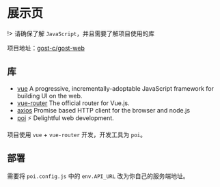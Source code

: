 # 展示页

!> 请确保了解 `JavaScript`，并且需要了解项目使用的库

项目地址：[gost-c/gost-web](https://github.com/gost-c/gost-web)

## 库

- [vue](https://github.com/vuejs/vue) A progressive, incrementally-adoptable JavaScript framework for building UI on the web.
- [vue-router](https://github.com/vuejs/vue-router) The official router for Vue.js.
- [axios](https://github.com/mzabriskie/axios) Promise based HTTP client for the browser and node.js
- [poi](https://github.com/egoist/poi) ⚡️ Delightful web development.

项目使用 `vue` + `vue-router` 开发，开发工具为 `poi`。

## 部署

需要将 `poi.config.js` 中的 `env.API_URL` 改为你自己的服务端地址。
